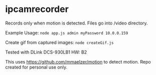 # ipcamrecorder

Records only when motion is detected. Files go into /video directory. 

Example Usage:
`node app.js admin myPassword 10.0.0.159`

Create gif from captured images:
`node createGif.js`

Tested with DLink DCS-930LB1 HW: B2

This uses https://github.com/mmaelzer/motion to detect motion. Repo created for personal use only.
